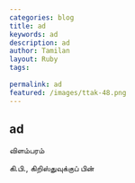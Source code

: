 ```yaml
---
categories: blog
title: ad
keywords: ad
description: ad
author: Tamilan
layout: Ruby
tags: 
 
permalink: ad
featured: /images/ttak-48.png
---
```

## ad  
விளம்பரம்  
  
கி.பி., கிறிஸ்துவுக்குப் பின்